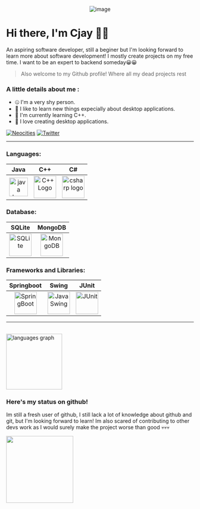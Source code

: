 <p align="center">
  <img src="https://github.com/user-attachments/assets/e64d9dd0-daea-475d-91b6-8a914e3732df" alt="image">
</p>

# Hi there, I'm Cjay 👋👋
An aspiring software developer, still a beginer but I'm looking forward to learn more about software development!
I mostly create projects on my free time. I want to be an expert to backend someday😀😀

> Also welcome to my Github profile! Where all my dead projects rest

### A little details about me :
<ul >
  <li>🤐 I'm a very shy person.</li>
  <li>🧠 I like to learn new things expecially about desktop applications.</li>
  <li>🚀 I'm currently learning C++.</li>
  <li>🔨 I love creating desktop applications.</li>
</ul>

[![Neocities](https://img.shields.io/badge/Website-303045?style=for-the-badge&logo=Website&logoColor=white)](https://sarrygeez.neocities.org)
[![Twitter](https://img.shields.io/badge/Twitter-1DA1F2?style=for-the-badge&logo=X&logoColor=white)](https://x.com/CrotchHom)

<hr>

### Languages:
| Java         | C++               | C#           |
|:------------:|:---------------:|:-------------:|
| <img src="https://cdn.jsdelivr.net/gh/devicons/devicon/icons/java/java-original.svg" height="50" alt="java logo"  /> | <img src="https://cdn.jsdelivr.net/gh/devicons/devicon/icons/cplusplus/cplusplus-original.svg" alt="C++ Logo" height="60">| <img src="https://cdn.jsdelivr.net/gh/devicons/devicon/icons/csharp/csharp-original.svg" height="60" alt="csharp logo"  /> |

### Database:
| SQLite       | MongoDB   |
|:------------:|:---------:|
| <img src="https://cdn.jsdelivr.net/gh/devicons/devicon/icons/sqlite/sqlite-original-wordmark.svg" height="60" alt="SQLite"/> | <img src="https://cdn.jsdelivr.net/gh/devicons/devicon/icons/mongodb/mongodb-original-wordmark.svg" height="60" alt="MongoDB"/> |

### Frameworks and Libraries:
| Springboot | Swing | JUnit |
|:----------:|:-----:|:-----:|
| <img src="https://cdn.jsdelivr.net/gh/devicons/devicon/icons/spring/spring-original-wordmark.svg" height="60" alt="SpringBoot"/> | <img src="https://cdn.jsdelivr.net/gh/devicons/devicon/icons/java/java-original-wordmark.svg" height="60" alt="Java Swing"/> | <img src="https://cdn.jsdelivr.net/gh/devicons/devicon/icons/junit/junit-original-wordmark.svg" height="60" alt="JUnit"/>

<hr>
</br>
<img src="https://github-readme-stats.vercel.app/api/top-langs?username=SarryGeezOwO&locale=en&hide_title=false&layout=compact&card_width=350&langs_count=10&theme=dark&hide_border=true&order=2" height="150" alt="languages graph"  />

### Here's my status on github!
<p>Im still a fresh user of github, I still lack a lot of knowledge about github and git, but I'm looking forward to learn! Im also scared of contributing to other devs work as I would surely make the project worse than good 💀💀💀</p>
<img height="180em"  src="https://github-readme-stats.vercel.app/api?username=SarryGeezOwO&show_icons=true&hide_border=true&&count_private=true&include_all_commits=true&theme=dark"/>


